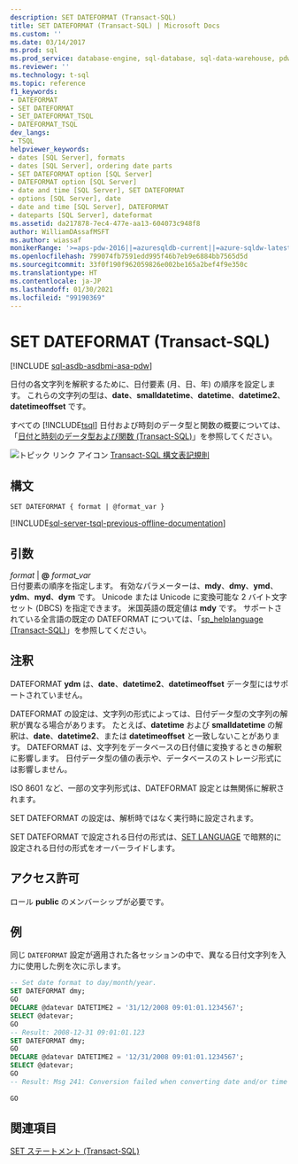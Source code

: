 ```yaml
---
description: SET DATEFORMAT (Transact-SQL)
title: SET DATEFORMAT (Transact-SQL) | Microsoft Docs
ms.custom: ''
ms.date: 03/14/2017
ms.prod: sql
ms.prod_service: database-engine, sql-database, sql-data-warehouse, pdw
ms.reviewer: ''
ms.technology: t-sql
ms.topic: reference
f1_keywords:
- DATEFORMAT
- SET DATEFORMAT
- SET_DATEFORMAT_TSQL
- DATEFORMAT_TSQL
dev_langs:
- TSQL
helpviewer_keywords:
- dates [SQL Server], formats
- dates [SQL Server], ordering date parts
- SET DATEFORMAT option [SQL Server]
- DATEFORMAT option [SQL Server]
- date and time [SQL Server], SET DATEFORMAT
- options [SQL Server], date
- date and time [SQL Server], DATEFORMAT
- dateparts [SQL Server], dateformat
ms.assetid: da217878-7ec4-477e-aa13-604073c948f8
author: WilliamDAssafMSFT
ms.author: wiassaf
monikerRange: '>=aps-pdw-2016||=azuresqldb-current||=azure-sqldw-latest||>=sql-server-2016||>=sql-server-linux-2017||=azuresqldb-mi-current'
ms.openlocfilehash: 799074fb7591edd995f46b7eb9e6884bb7565d5d
ms.sourcegitcommit: 33f0f190f962059826e002be165a2bef4f9e350c
ms.translationtype: HT
ms.contentlocale: ja-JP
ms.lasthandoff: 01/30/2021
ms.locfileid: "99190369"
---
```

# <a name="set-dateformat-transact-sql"></a>SET DATEFORMAT (Transact-SQL)
[!INCLUDE [sql-asdb-asdbmi-asa-pdw](../../includes/applies-to-version/sql-asdb-asdbmi-asa-pdw.md)]

  日付の各文字列を解釈するために、日付要素 (月、日、年) の順序を設定します。 これらの文字列の型は、**date**、**smalldatetime**、**datetime**、**datetime2**、**datetimeoffset** です。  
  
 すべての [!INCLUDE[tsql](../../includes/tsql-md.md)] 日付および時刻のデータ型と関数の概要については、「[日付と時刻のデータ型および関数 &#40;Transact-SQL&#41;](../../t-sql/functions/date-and-time-data-types-and-functions-transact-sql.md)」を参照してください。  
  
 ![トピック リンク アイコン](../../database-engine/configure-windows/media/topic-link.gif "トピック リンク アイコン") [Transact-SQL 構文表記規則](../../t-sql/language-elements/transact-sql-syntax-conventions-transact-sql.md)  
  
## <a name="syntax"></a>構文  
  
```syntaxsql
SET DATEFORMAT { format | @format_var }   
```  
  
[!INCLUDE[sql-server-tsql-previous-offline-documentation](../../includes/sql-server-tsql-previous-offline-documentation.md)]

## <a name="arguments"></a>引数
 *format* |  **@** _format_var_  
 日付要素の順序を指定します。 有効なパラメーターは、**mdy**、**dmy**、**ymd**、**ydm**、**myd**、**dym** です。 Unicode または Unicode に変換可能な 2 バイト文字セット (DBCS) を指定できます。 米国英語の既定値は **mdy** です。 サポートされている全言語の既定の DATEFORMAT については、「[sp_helplanguage &#40;Transact-SQL&#41;](../../relational-databases/system-stored-procedures/sp-helplanguage-transact-sql.md)」を参照してください。  
  
## <a name="remarks"></a>注釈  
 DATEFORMAT **ydm** は、**date**、**datetime2**、**datetimeoffset** データ型にはサポートされていません。  
  
 DATEFORMAT の設定は、文字列の形式によっては、日付データ型の文字列の解釈が異なる場合があります。 たとえば、**datetime** および **smalldatetime** の解釈は、**date**、**datetime2**、または **datetimeoffset** と一致しないことがあります。 DATEFORMAT は、文字列をデータベースの日付値に変換するときの解釈に影響します。 日付データ型の値の表示や、データベースのストレージ形式には影響しません。  
  
 ISO 8601 など、一部の文字列形式は、DATEFORMAT 設定とは無関係に解釈されます。  
  
 SET DATEFORMAT の設定は、解析時ではなく実行時に設定されます。  
  
 SET DATEFORMAT で設定される日付の形式は、[SET LANGUAGE](../../t-sql/statements/set-language-transact-sql.md) で暗黙的に設定される日付の形式をオーバーライドします。  
  
## <a name="permissions"></a>アクセス許可  
 ロール **public** のメンバーシップが必要です。  
  
## <a name="examples"></a>例  
 同じ `DATEFORMAT` 設定が適用された各セッションの中で、異なる日付文字列を入力に使用した例を次に示します。  
  
```sql
-- Set date format to day/month/year.  
SET DATEFORMAT dmy;  
GO  
DECLARE @datevar DATETIME2 = '31/12/2008 09:01:01.1234567';  
SELECT @datevar;  
GO  
-- Result: 2008-12-31 09:01:01.123  
SET DATEFORMAT dmy;  
GO  
DECLARE @datevar DATETIME2 = '12/31/2008 09:01:01.1234567';  
SELECT @datevar;  
GO  
-- Result: Msg 241: Conversion failed when converting date and/or time -- from character string.  
  
GO  
```  
  
## <a name="see-also"></a>関連項目  
 [SET ステートメント &#40;Transact-SQL&#41;](../../t-sql/statements/set-statements-transact-sql.md)  

